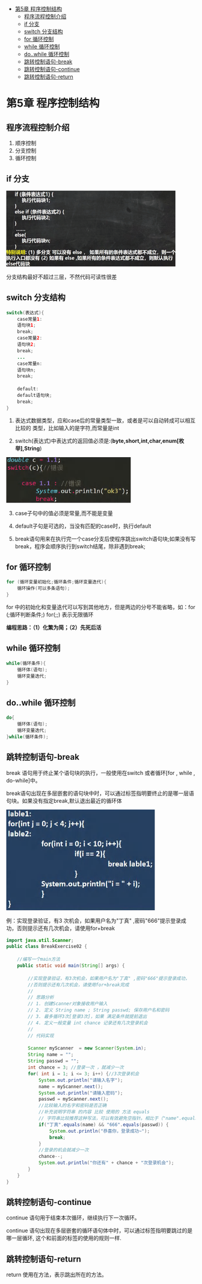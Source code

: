 - [第5章 程序控制结构](#第5章-程序控制结构)
	- [程序流程控制介绍](#程序流程控制介绍)
	- [if 分支](#if-分支)
	- [switch 分支结构](#switch-分支结构)
	- [for 循环控制](#for-循环控制)
	- [while 循环控制](#while-循环控制)
	- [do..while 循环控制](#dowhile-循环控制)
	- [跳转控制语句-break](#跳转控制语句-break)
	- [跳转控制语句-continue](#跳转控制语句-continue)
	- [跳转控制语句-return](#跳转控制语句-return)


# 第5章 程序控制结构

## 程序流程控制介绍

1) 顺序控制
2) 分支控制
3) 循环控制

## if 分支

![](https://raw.githubusercontent.com/timerring/scratchpad2023/main/2023/04/11-19-21-29-1681212087.png)

分支结构最好不超过三层，不然代码可读性很差

## switch 分支结构

```java
switch(表达式){
    case常量1:
    语句块1;
    break;
    case常量2:
    语句块2;
    break;
    ...
    case常量n:
    语句块n;
    break;

    default:
    default语句块;
    break;
}
```

1. 表达式数据类型，应和case后的常量类型一致，或者是可以自动转成可以相互比较的
   类型，比如输入的是字符,而常量是int

2. switch(表达式)中表达式的返回值必须是:(**byte,short,int,char,enum[枚举],String**)

![](https://raw.githubusercontent.com/timerring/scratchpad2023/main/2023/04/11-19-28-46-1681212525.png)

3. case子句中的值必须是常量,而不能是变量

4. default子句是可选的，当没有匹配的case时，执行default

5. break语句用来在执行完一个case分支后使程序跳出switch语句块;如果没有写break，程序会顺序执行到switch结尾，除非遇到break;

## for 循环控制

```java
for (循环变量初始化;循环条件;循环变量迭代){
    循环操作(可以多条语句);
}
```

for 中的初始化和变量迭代可以写到其他地方，但是两边的分号不能省略，如：for (;循环判断条件;)
for(;;) 表示无限循环

**编程思路：（1）化繁为简；（2）先死后活**

## while 循环控制

```java
while(循环条件){
    循环体(语句);
    循环变量迭代;
}
```

## do..while 循环控制

```java
do{
    循环体(语句);
    循环变量迭代;
}while(循环条件);
```

## 跳转控制语句-break

break 语句用于终止某个语句块的执行，一般使用在switch 或者循环[for , while , do-while]中。

break语句出现在多层嵌套的语句块中时，可以通过标签指明要终止的是哪一层语句块。如果没有指定break,默认退出最近的循环体

![](https://raw.githubusercontent.com/timerring/scratchpad2023/main/2023/04/11-19-39-30-1681213168.png)

例：实现登录验证，有3 次机会，如果用户名为"丁真" ,密码"666"提示登录成功，否则提示还有几次机会，请使用for+break

```java
import java.util.Scanner;
public class BreakExercise02 { 

	//编写一个main方法
	public static void main(String[] args) {

		//实现登录验证，有3次机会，如果用户名为"丁真" ,密码"666"提示登录成功，
		//否则提示还有几次机会，请使用for+break完成
		//
		// 思路分析
		// 1. 创建Scanner对象接收用户输入  
		// 2. 定义 String name ; String passwd; 保存用户名和密码
		// 3. 最多循环3次[登录3次]，如果 满足条件就提前退出
		// 4. 定义一般变量 int chance 记录还有几次登录机会
		// 
		// 代码实现
		
		Scanner myScanner  = new Scanner(System.in);
		String name = "";
		String passwd = "";
		int chance = 3; //登录一次 ，就减少一次
		for( int i = 1; i <= 3; i++) {//3次登录机会
			System.out.println("请输入名字");
			name = myScanner.next();
			System.out.println("请输入密码");
			passwd = myScanner.next();
			//比较输入的名字和密码是否正确
			//补充说明字符串 的内容 比较 使用的 方法 equals
            // 字符串比较推荐这种写法，可以有效避免空指针。相比于（"name".equals(丁真)）
			if("丁真".equals(name) && "666".equals(passwd)) {
				System.out.println("恭喜你，登录成功~");
				break;
			}
			//登录的机会就减少一次
			chance--;
			System.out.println("你还有" + chance + "次登录机会");
		}
	}
}
```

## 跳转控制语句-continue

continue 语句用于结束本次循环，继续执行下一次循环。

continue 语句出现在多层嵌套的循环语句体中时，可以通过标签指明要跳过的是哪一层循环, 这个和前面的标签的使用的规则一样.

## 跳转控制语句-return

return 使用在方法，表示跳出所在的方法。
